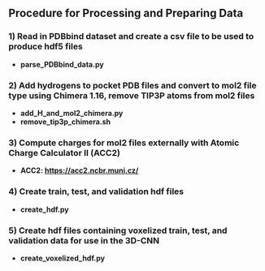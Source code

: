 ## Procedure for Processing and Preparing Data

### 1) Read in PDBbind dataset and create a csv file to be used to produce hdf5 files
  - **parse_PDBbind_data.py**
        
### 2) Add hydrogens to pocket PDB files and convert to mol2 file type using Chimera 1.16, remove TIP3P atoms from mol2 files
  - **add_H_and_mol2_chimera.py**
  - **remove_tip3p_chimera.sh**
  
### 3) Compute charges for mol2 files externally with Atomic Charge Calculator II (ACC2)
  - **ACC2: <https://acc2.ncbr.muni.cz/>**

### 4) Create train, test, and validation hdf files
  - **create_hdf.py**
  
### 5) Create hdf files containing voxelized train, test, and validation data for use in the 3D-CNN
  - **create_voxelized_hdf.py**
